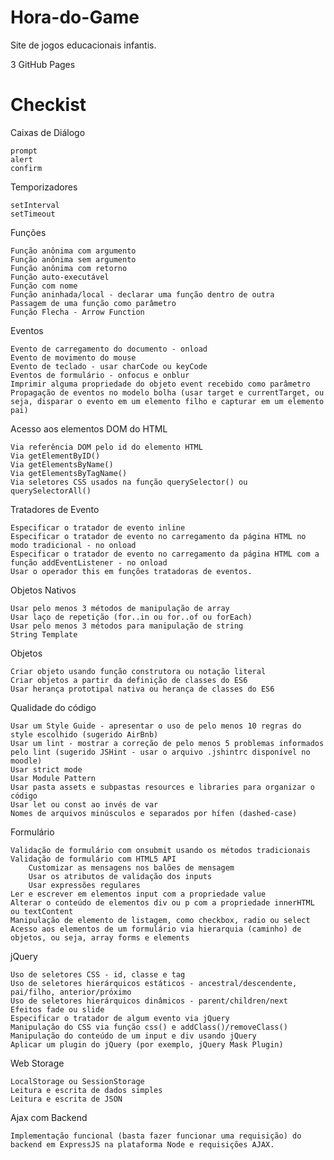 # Hora-do-Game
Site de jogos educacionais infantis.

3 GitHub Pages

# Checkist

Caixas de Diálogo

    prompt
    alert
    confirm

Temporizadores

    setInterval
    setTimeout

Funções

    Função anônima com argumento
    Função anônima sem argumento
    Função anônima com retorno
    Função auto-executável
    Função com nome
    Função aninhada/local - declarar uma função dentro de outra
    Passagem de uma função como parâmetro
    Função Flecha - Arrow Function

Eventos

    Evento de carregamento do documento - onload
    Evento de movimento do mouse
    Evento de teclado - usar charCode ou keyCode
    Eventos de formulário - onfocus e onblur
    Imprimir alguma propriedade do objeto event recebido como parâmetro
    Propagação de eventos no modelo bolha (usar target e currentTarget, ou seja, disparar o evento em um elemento filho e capturar em um elemento pai)

Acesso aos elementos DOM do HTML

    Via referência DOM pelo id do elemento HTML
    Via getElementByID()
    Via getElementsByName()
    Via getElementsByTagName()
    Via seletores CSS usados na função querySelector() ou querySelectorAll()

Tratadores de Evento

    Especificar o tratador de evento inline
    Especificar o tratador de evento no carregamento da página HTML no modo tradicional - no onload
    Especificar o tratador de evento no carregamento da página HTML com a função addEventListener - no onload
    Usar o operador this em funções tratadoras de eventos.

Objetos Nativos

    Usar pelo menos 3 métodos de manipulação de array
    Usar laço de repetição (for..in ou for..of ou forEach)
    Usar pelo menos 3 métodos para manipulação de string
    String Template

Objetos

    Criar objeto usando função construtora ou notação literal
    Criar objetos a partir da definição de classes do ES6
    Usar herança prototipal nativa ou herança de classes do ES6

Qualidade do código

    Usar um Style Guide - apresentar o uso de pelo menos 10 regras do style escolhido (sugerido AirBnb)
    Usar um lint - mostrar a correção de pelo menos 5 problemas informados pelo lint (sugerido JSHint - usar o arquivo .jshintrc disponível no moodle)
    Usar strict mode
    Usar Module Pattern
    Usar pasta assets e subpastas resources e libraries para organizar o código
    Usar let ou const ao invés de var
    Nomes de arquivos minúsculos e separados por hífen (dashed-case)

Formulário

    Validação de formulário com onsubmit usando os métodos tradicionais
    Validação de formulário com HTML5 API
        Customizar as mensagens nos balões de mensagem
        Usar os atributos de validação dos inputs
        Usar expressões regulares
    Ler e escrever em elementos input com a propriedade value
    Alterar o conteúdo de elementos div ou p com a propriedade innerHTML ou textContent
    Manipulação de elemento de listagem, como checkbox, radio ou select
    Acesso aos elementos de um formulário via hierarquia (caminho) de objetos, ou seja, array forms e elements

jQuery

    Uso de seletores CSS - id, classe e tag
    Uso de seletores hierárquicos estáticos - ancestral/descendente, pai/filho, anterior/próximo
    Uso de seletores hierárquicos dinâmicos - parent/children/next
    Efeitos fade ou slide
    Especificar o tratador de algum evento via jQuery
    Manipulação do CSS via função css() e addClass()/removeClass()
    Manipulação do conteúdo de um input e div usando jQuery
    Aplicar um plugin do jQuery (por exemplo, jQuery Mask Plugin)

Web Storage

    LocalStorage ou SessionStorage
    Leitura e escrita de dados simples
    Leitura e escrita de JSON

Ajax com Backend

    Implementação funcional (basta fazer funcionar uma requisição) do backend em ExpressJS na plataforma Node e requisições AJAX.
